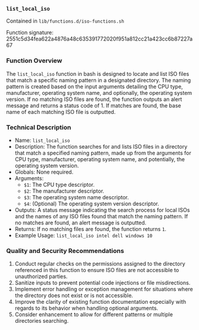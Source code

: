 ### `list_local_iso`

Contained in `lib/functions.d/iso-functions.sh`

Function signature: 2551c5d34fea622a4876a48c635391772020f951a812cc21a423cc6b87227a67

### Function Overview

The `list_local_iso` function in bash is designed to locate and list ISO files that match a specific naming pattern in a designated directory. The naming pattern is created based on the input arguments detailing the CPU type, manufacturer, operating system name, and optionally, the operating system version. If no matching ISO files are found, the function outputs an alert message and returns a status code of 1. If matches are found, the base name of each matching ISO file is outputted.

### Technical Description

- Name: `list_local_iso`
- Description: The function searches for and lists ISO files in a directory that match a specified naming pattern, made up from the arguments for CPU type, manufacturer, operating system name, and potentially, the operating system version.
- Globals: None required.
- Arguments: 
    - `$1`: The CPU type descriptor.
    - `$2`: The manufacturer descriptor.
    - `$3`: The operating system name descriptor.
    - `$4`: (Optional) The operating system version descriptor.
- Outputs: A status message indicating the search process for local ISOs and the names of any ISO files found that match the naming pattern. If no matches are found, an alert message is outputted.
- Returns: If no matching files are found, the function returns `1`.
- Example Usage: `list_local_iso intel dell windows 10`

### Quality and Security Recommendations

1. Conduct regular checks on the permissions assigned to the directory referenced in this function to ensure ISO files are not accessible to unauthorized parties.
2. Sanitize inputs to prevent potential code injections or file misdirections.
3. Implement error handling or exception management for situations where the directory does not exist or is not accessible.
4. Improve the clarity of existing function documentation especially with regards to its behavior when handling optional arguments.
5. Consider enhancement to allow for different patterns or multiple directories searching.

